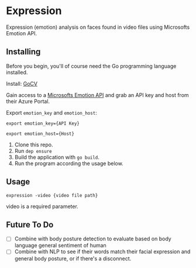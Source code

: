 # Expression
Expression (emotion) analysis on faces found in video files using Microsofts Emotion API.

## Installing

Before you begin, you'll of course need the Go programming language installed.

Install:
[GoCV](https://gocv.io/)

Gain access to a [Microsofts Emotion API](https://azure.microsoft.com/en-us/services/cognitive-services/emotion/) and grab an API key and host from their Azure Portal.

Export `emotion_key` and `emotion_host`:

`export emotion_key={API Key}`

`export emotion_host={Host}`

1. Clone this repo.
2. Run `dep ensure`
3. Build the application with `go build`.
5. Run the program according the usage below.

## Usage

`expression -video {video file path}`

video is a required parameter.

## Future To Do

-[ ] Combine with body posture detection to evaluate based on body language general sentiment of human
-[ ] Combine with NLP to see if their words match their facial expression and general body posture, or if there's a disconnect.
